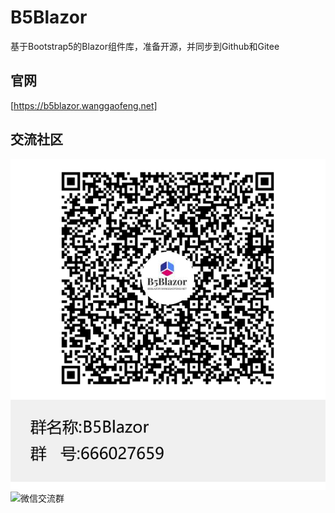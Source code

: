 # B5Blazor
基于Bootstrap5的Blazor组件库，准备开源，并同步到Github和Gitee
## 官网
[https://b5blazor.wanggaofeng.net]
## 交流社区
![QQ交流群](Docs/Images/BlazorUI群聊二维码.png)
![微信交流群]()
## 